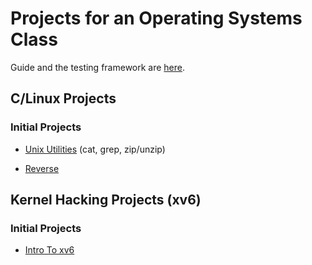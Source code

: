 # Projects for an Operating Systems Class

Guide and the testing framework are [here](https://github.com/remzi-arpacidusseau/ostep-projects).

## C/Linux Projects

### Initial Projects

- [Unix Utilities](./initial-utilities) (cat, grep, zip/unzip)

- [Reverse](./initial-reverse)

## Kernel Hacking Projects (xv6)

### Initial Projects

- [Intro To xv6](./initial-xv6)
